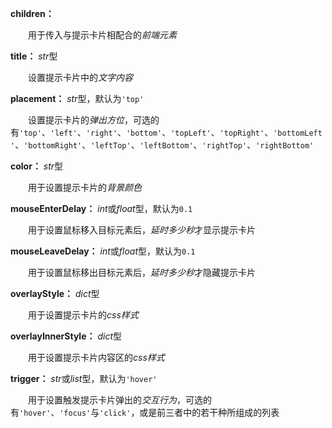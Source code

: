 **children：**

　　用于传入与提示卡片相配合的*前端元素*

**title：** *str*型

　　设置提示卡片中的*文字内容*

**placement：** *str*型，默认为`'top'`

　　设置提示卡片的*弹出方位*，可选的有`'top'`、`'left'`、`'right'`、`'bottom'`、`'topLeft'`、`'topRight'`、`'bottomLeft'`、`'bottomRight'`、`'leftTop'`、`'leftBottom'`、`'rightTop'`、`'rightBottom'`

**color：** *str*型

　　用于设置提示卡片的*背景颜色*

**mouseEnterDelay：** *int*或*float*型，默认为`0.1`

　　用于设置鼠标移入目标元素后，*延时多少秒*才显示提示卡片

**mouseLeaveDelay：** *int*或*float*型，默认为`0.1`

　　用于设置鼠标移出目标元素后，*延时多少秒*才隐藏提示卡片

**overlayStyle：** *dict*型

　　用于设置提示卡片的*css样式*

**overlayInnerStyle：** *dict*型

　　用于设置提示卡片内容区的*css样式*

**trigger：** *str*或*list*型，默认为`'hover'`

　　用于设置触发提示卡片弹出的*交互行为*，可选的有`'hover'`、`'focus'`与`'click'`，或是前三者中的若干种所组成的列表
